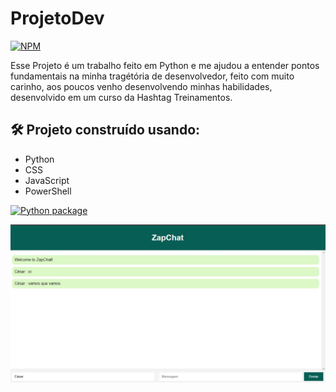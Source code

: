 # ProjetoDev
[![NPM](https://img.shields.io/npm/l/react)](https://github.com/henriquearaujooficial/ZapChat/blob/main/LICENSE)

Esse Projeto é um trabalho feito em Python e me ajudou a entender pontos fundamentais na minha tragétória de desenvolvedor, feito com muito carinho, aos poucos venho desenvolvendo minhas habilidades, desenvolvido em um curso da Hashtag Treinamentos. 

## 🛠️ Projeto construído usando:
- Python
- CSS
- JavaScript
- PowerShell

[![Python package](https://github.com/henriquearaujooficial/ZapChat/actions/workflows/python-package.yml/badge.svg)](https://github.com/henriquearaujooficial/ZapChat/actions/workflows/python-package.yml)

![ProjetoZapChat](https://github.com/henriquearaujooficial/ZapChat/blob/main/WhatsApp.jpeg)

